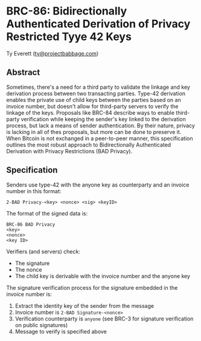 # BRC-86: Bidirectionally Authenticated Derivation of Privacy Restricted Tyye 42 Keys

Ty Everett (ty@projectbabbage.com)

## Abstract

Sometimes, there's a need for a third party to validate the linkage and key derivation process between two transacting parties. Type-42 derivation enables the private use of child keys between the parties based on an invoice number, but doesn't allow for third-party servers to verify the linkage of the keys. Proposals like BRC-84 describe ways to enable third-party verification while keeping the sender's key linked to the derivation process, but lack a means of sender authentication. By their nature, privacy is lacking in all of thes proposals, but more can be done to preserve it. When Bitcoin is not exchanged in a peer-to-peer manner, this specification outlines the most robust approach to Bidirectionally Authenticated Derivation with Privacy Restrictions (BAD Privacy).

## Specification

Senders use type-42 with the anyone key as counterparty and an invoice number in this format:

`2-BAD Privacy-<key> <nonce> <sig> <keyID>`

The format of the signed data is:

```
BRC-86 BAD Privacy
<key>
<nonce>
<key ID>
```

Verifiers (and servers) check:
- The signature
- The nonce
- The child key is derivable with the invoice number and the anyone key

The signature verification process for the signature embedded in the invoice number is:

1. Extract the identity key of the sender from the message
2. Invoice number is `2-BAD Signature-<nonce>`
3. Verification counterparty is `anyone` (see BRC-3 for signature verification on public signatures)
4. Message to verify is specified above